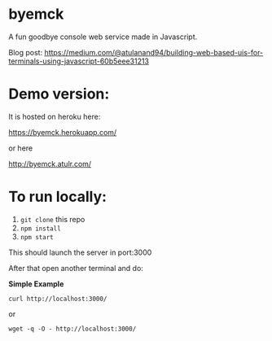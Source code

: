 # byemck

A fun goodbye console web service made in Javascript.

Blog post: https://medium.com/@atulanand94/building-web-based-uis-for-terminals-using-javascript-60b5eee31213

# Demo version:

It is hosted on heroku here:

https://byemck.herokuapp.com/

or here

http://byemck.atulr.com/



# To run locally:

1. `git clone` this repo
2. `npm install`
3. `npm start`

This should launch the server in port:3000

After that open another terminal and do:

**Simple Example**

`curl http://localhost:3000/`

or

`wget -q -O - http://localhost:3000/`

